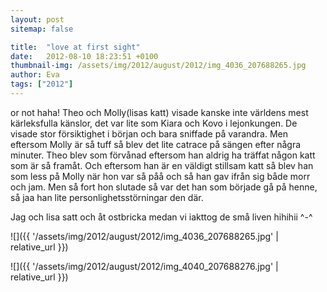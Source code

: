```yaml
---
layout: post
sitemap: false

title:  "love at first sight"
date:   2012-08-10 18:23:51 +0100
thumbnail-img: /assets/img/2012/august/2012/img_4036_207688265.jpg
author: Eva
tags: ["2012"]
---
```


or not haha! Theo och Molly(lisas katt) visade kanske inte världens mest kärleksfulla känslor, det var lite som Kiara och Kovo i lejonkungen. De visade stor försiktighet i början och bara sniffade på varandra. Men eftersom Molly är så tuff så blev det lite catrace på sängen efter några minuter. Theo blev som förvånad eftersom han aldrig ha träffat någon katt som är så framåt. Och eftersom han är en väldigt stillsam katt så blev han som less på Molly när hon var så påå och så han gav ifrån sig både morr och jam. Men så fort hon slutade så var det han som började gå på henne, så jaa han lite personlighetsstörningar den där. 

Jag och lisa satt och åt ostbricka medan vi iakttog de små liven hihihii ^-^

![]({{ '/assets/img/2012/august/2012/img_4036_207688265.jpg'  | relative_url }})

![]({{ '/assets/img/2012/august/2012/img_4040_207688276.jpg'  | relative_url }})

